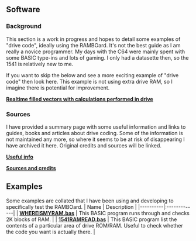 ## Software

### Background

This section is a work in progress and hopes to detail some examples of "drive code", ideally using the RAMBOard. It's not the best guide as I am really a novice programmer. My days with the C64 were mainly spent with some BASIC type-ins and lots of gaming. I only had a datasette then, so the 1541 is relatively new to me.

If you want to skip the below and see a more exciting example of "drive code" then look here. This example is not using extra drive RAM, so I imagine there is potential for improvement. 

**[Realtime filled vectors with calculations performed in drive](https://codebase64.org/doku.php?id=base:drivecalc_vectors)**

### Sources

I have provided a summary page with some useful information and links to guides, books and articles about drive coding. Some of the information is not maintained any more, so where it seems to be at risk of disappearing I have archived it here. Original credits and sources will be linked.

**[Useful info](USEFULINFO.md)**

**[Sources and credits](https://github.com/Kayto/RAMBOard-2_C/tree/main/Sources)**

## Examples

Some examples are collated that I have been using and developing to specifically test the RAMBOard.
| Name  | Description |
|----------|:-------------|
| **[WHEREISMYRAM.bas](whereismyram.bas)** | This BASIC program runs through and checks 2K blocks of RAM. |
| **[1541RAMREAD.bas](1541RAMREAD.bas)** | This BASIC program list the contents of a particular area of drive ROM/RAM. Useful to check whether the code you want is actually there. |























 
